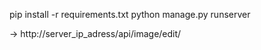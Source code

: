 pip install -r requirements.txt
python manage.py runserver

-> http://server_ip_adress/api/image/edit/
